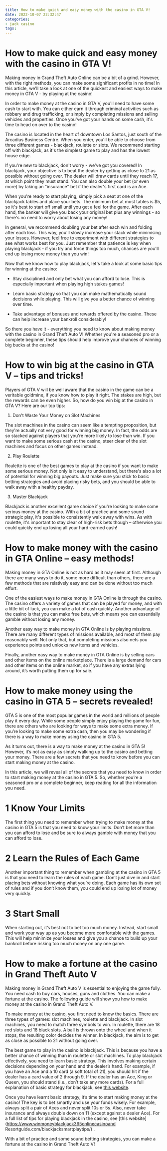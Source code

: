 ```yaml
---
title: How to make quick and easy money with the casino in GTA V!
date: 2022-10-07 22:32:47
categories:
- jack casino
tags:
---
```



#  How to make quick and easy money with the casino in GTA V!

Making money in Grand Theft Auto Online can be a bit of a grind. However, with the right methods, you can make some significant profits in no time! In this article, we'll take a look at one of the quickest and easiest ways to make money in GTA V - by playing at the casino!

In order to make money at the casino in GTA V, you'll need to have some cash to start with. You can either earn it through criminal activities such as robbery and drug trafficking, or simply by completing missions and selling vehicles and properties. Once you've got your hands on some cash, it's time to head on over to the casino!

The casino is located in the heart of downtown Los Santos, just south of the Arcadius Business Centre. When you enter, you'll be able to choose from three different games - blackjack, roulette or slots. We recommend starting off with blackjack, as it's the simplest game to play and has the lowest house edge.

If you're new to blackjack, don't worry - we've got you covered! In blackjack, your objective is to beat the dealer by getting as close to 21 as possible without going over. The dealer will draw cards until they reach 17, at which point they must stand. You can also double your bet (or even more) by taking an "insurance" bet if the dealer's first card is an Ace.

When you're ready to start playing, simply pick a seat at one of the blackjack tables and place your bets. The minimum bet at most tables is $5, so it's best to start off small until you get a feel for the game. After each hand, the banker will give you back your original bet plus any winnings - so there's no need to worry about losing any money!

In general, we recommend doubling your bet after each win and folding after each loss. This way, you'll slowly increase your stack while minimising your losses. However, feel free to experiment with different strategies to see what works best for you. Just remember that patience is key when playing blackjack - if you try and force things too much, chances are you'll end up losing more money than you win!

Now that we know how to play blackjack, let's take a look at some basic tips for winning at the casino:

- Stay disciplined and only bet what you can afford to lose. This is especially important when playing high stakes games!

- Learn basic strategy so that you can make mathematically sound decisions while playing. This will give you a better chance of winning over time.

- Take advantage of bonuses and rewards offered by the casino. These can help increase your bankroll considerably!


So there you have it - everything you need to know about making money with the casino in Grand Theft Auto V! Whether you're a seasoned pro or a complete beginner, these tips should help improve your chances of winning big bucks at the casino!

#  How to win big at the casino in GTA V – tips and tricks!

Players of GTA V will be well aware that the casino in the game can be a veritable goldmine, if you know how to play it right. The stakes are high, but the rewards can be even higher. So, how do you win big at the casino in GTA V? Here are our top tips:

1. Don't Waste Your Money on Slot Machines

The slot machines in the casino can seem like a tempting proposition, but they're actually not very good for winning big money. In fact, the odds are so stacked against players that you're more likely to lose than win. If you want to make some serious cash at the casino, steer clear of the slot machines and focus on other games instead.

2. Play Roulette

Roulette is one of the best games to play at the casino if you want to make some serious money. Not only is it easy to understand, but there's also a lot of potential for winning big payouts. Just make sure you stick to basic betting strategies and avoid placing risky bets, and you should be able to walk away with a healthy payday.

3. Master Blackjack

Blackjack is another excellent game choice if you're looking to make some serious money at the casino. With a bit of practice and some sound strategic play, it's possible to consistently walk away with wins. As with roulette, it's important to stay clear of high-risk bets though – otherwise you could quickly end up losing all your hard-earned cash!

#  How to make money with the casino in GTA Online – easy methods!

Making money in GTA Online is not as hard as it may seem at first. Although there are many ways to do it, some more difficult than others, there are a few methods that are relatively easy and can be done without too much effort.

One of the easiest ways to make money in GTA Online is through the casino. The casino offers a variety of games that can be played for money, and with a little bit of luck, you can make a lot of cash quickly. Another advantage of the casino is that you can make free bets, which means you can essentially gamble without losing any money.

Another easy way to make money in GTA Online is by playing missions. There are many different types of missions available, and most of them pay reasonably well. Not only that, but completing missions also nets you experience points and unlocks new items and vehicles.

Finally, another easy way to make money in GTA Online is by selling cars and other items on the online marketplace. There is a large demand for cars and other items on the online market, so if you have any extras lying around, it’s worth putting them up for sale.

#  How to make money using the casino in GTA 5 – secrets revealed!

GTA 5 is one of the most popular games in the world and millions of people play it every day. While some people simply enjoy playing the game for fun, there are others who are looking for ways to make some extra money. If you’re looking to make some extra cash, then you may be wondering if there is a way to make money using the casino in GTA 5.

As it turns out, there is a way to make money at the casino in GTA 5! However, it’s not as easy as simply walking up to the casino and betting your money. There are a few secrets that you need to know before you can start making money at the casino.

In this article, we will reveal all of the secrets that you need to know in order to start making money at the casino in GTA 5. So, whether you’re a seasoned pro or a complete beginner, keep reading for all the information you need.

# 1 Know Your Limits

The first thing you need to remember when trying to make money at the casino in GTA 5 is that you need to know your limits. Don’t bet more than you can afford to lose and be sure to always gamble with money that you can afford to lose.

# 2 Learn the Rules of Each Game

Another important thing to remember when gambling at the casino in GTA 5 is that you need to learn the rules of each game. Don’t just dive in and start placing bets without knowing what you’re doing. Each game has its own set of rules and if you don’t know them, you could end up losing lot of money very quickly.

# 3 Start Small

When starting out, it’s best not to bet too much money. Instead, start small and work your way up as you become more comfortable with the games. This will help minimize your losses and give you a chance to build up your bankroll before risking too much money on any one game.










#  How to make a fortune at the casino in Grand Theft Auto V

Making money in Grand Theft Auto V is essential to enjoying the game fully. You need cash to buy cars, houses, guns and clothes. You can make a fortune at the casino. The following guide will show you how to make money at the casino in Grand Theft Auto V.

To make money at the casino, you first need to know the basics. There are three types of games: slot machines, roulette and blackjack. In slot machines, you need to match three symbols to win. In roulette, there are 18 red slots and 18 black slots. A ball is thrown onto the wheel and when it stops, the resulting color decides the winner. In blackjack, the aim is to get as close as possible to 21 without going over.

The best game to play in the casino is blackjack. This is because you have a better chance of winning than in roulette or slot machines. To play blackjack effectively, you need to learn basic strategy. This involves making certain decisions depending on your hand and the dealer’s hand. For example, if you have an Ace and a 10 card (a soft total of 21), you should hit if the dealer has a card value of 2 through 9. If the dealer has an Ace, King or Queen, you should stand (i.e., don’t take any more cards). For a full explanation of basic strategy for blackjack, see [this website](http://www.blackjack-strategy-chart.com/basic-blackjack-strategy/).

Once you have learnt basic strategy, it’s time to start making money at the casino! The key is to bet smartly and use your funds wisely. For example, always split a pair of Aces and never split 10s or 5s. Also, never take insurance and always double down on 11 (except against a dealer Ace). For a full list of tips for playing blackjack in the casino, see [this website](https://www.winmoneyblackjack365onlinecasinoand Resortguide.com/blackjacksmartplaytips/) .

With a bit of practice and some sound betting strategies, you can make a fortune at the casino in Grand Theft Auto V!
